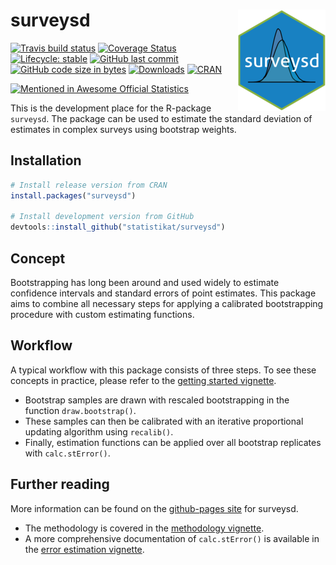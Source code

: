 
# surveysd <img src="man/figures/logo.png" align="right" alt="" />

[![Travis build
status](https://img.shields.io/travis/statistikat/surveysd.svg?logo=travis)](https://travis-ci.org/statistikat/surveysd)
[![Coverage
Status](https://img.shields.io/coveralls/github/statistikat/surveysd.svg?colorB=red&logo=codecov)](https://coveralls.io/github/statistikat/surveysd?branch=master)
[![Lifecycle:
stable](https://img.shields.io/badge/lifecycle-maturing-blue.svg?logo=github)](https://www.tidyverse.org/lifecycle/#stable)
[![GitHub last
commit](https://img.shields.io/github/last-commit/statistikat/surveysd.svg?logo=github)](https://github.com/statistikat/surveysd/commits/master)
[![GitHub code size in
bytes](https://img.shields.io/github/languages/code-size/statistikat/surveysd.svg?logo=github)](https://github.com/statistikat/surveysd)
[![Downloads](http://cranlogs.r-pkg.org/badges/surveysd)](https://CRAN.R-project.org/package=surveysd)
[![CRAN](https://img.shields.io/cran/v/surveysd.svg?colorB=green&logo=R&logoColor=blue&label=CRAN)](https://CRAN.R-project.org/package=surveysd)

[![Mentioned in Awesome Official Statistics ](https://awesome.re/mentioned-badge.svg)](http://www.awesomeofficialstatistics.org)

This is the development place for the R-package `surveysd`. The package
can be used to estimate the standard deviation of estimates in complex
surveys using bootstrap weights.

## Installation

``` r
# Install release version from CRAN
install.packages("surveysd")

# Install development version from GitHub
devtools::install_github("statistikat/surveysd")
```

## Concept

Bootstrapping has long been around and used widely to estimate
confidence intervals and standard errors of point estimates. This
package aims to combine all necessary steps for applying a calibrated
bootstrapping procedure with custom estimating functions.

## Workflow

A typical workflow with this package consists of three steps. To see
these concepts in practice, please refer to the [getting started
vignette](https://statistikat.github.io/surveysd/articles/surveysd.html).

  - Bootstrap samples are drawn with rescaled bootstrapping in the
    function `draw.bootstrap()`.
  - These samples can then be calibrated with an iterative proportional
    updating algorithm using `recalib()`.
  - Finally, estimation functions can be applied over all bootstrap
    replicates with `calc.stError()`.

## Further reading

More information can be found on the [github-pages
site](https://statistikat.github.io/surveysd) for surveysd.

  - The methodology is covered in the [methodology
    vignette](https://statistikat.github.io/surveysd/articles/methodology.html).
  - A more comprehensive documentation of `calc.stError()` is available
    in the [error estimation
    vignette](https://statistikat.github.io/surveysd/articles/error_estimation.html).
